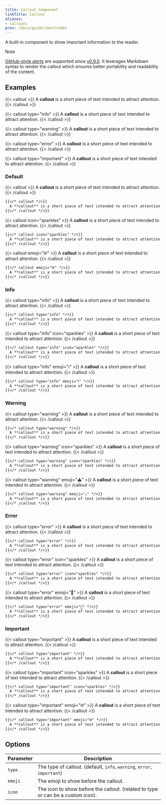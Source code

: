 ```yaml
---
title: Callout Component
linkTitle: Callout
aliases:
- callouts
prev: /docs/guide/shortcodes
---
```


A built-in component to show important information to the reader.

<!--more-->

> [!NOTE]
> [GitHub-style alerts](../../markdown#alerts) are supported since [v0.9.0](https://github.com/imfing/hextra/releases/tag/v0.9.0).
> It leverages Markdown syntax to render the callout which ensures better portability and readability of the content.

## Examples

{{< callout >}}
  A **callout** is a short piece of text intended to attract attention.
{{< /callout >}}

{{< callout type="info" >}}
  A **callout** is a short piece of text intended to attract attention.
{{< /callout >}}

{{< callout type="warning" >}}
  A **callout** is a short piece of text intended to attract attention.
{{< /callout >}}

{{< callout type="error" >}}
  A **callout** is a short piece of text intended to attract attention.
{{< /callout >}}

{{< callout type="important" >}}
  A **callout** is a short piece of text intended to attract attention.
{{< /callout >}}

### Default

{{< callout >}}
  A **callout** is a short piece of text intended to attract attention.
{{< /callout >}}

```markdown
{{</* callout */>}}
  A **callout** is a short piece of text intended to attract attention.
{{</* /callout */>}}
```

{{< callout icon="sparkles" >}}
  A **callout** is a short piece of text intended to attract attention.
{{< /callout >}}

```markdown
{{</* callout icon="sparkles" */>}}
  A **callout** is a short piece of text intended to attract attention.
{{</* /callout */>}}
```

{{< callout emoji="🌐" >}}
  A **callout** is a short piece of text intended to attract attention.
{{< /callout >}}

```markdown
{{</* callout emoji="🌐" */>}}
  A **callout** is a short piece of text intended to attract attention.
{{</* /callout */>}}
```

### Info

{{< callout type="info" >}}
  A **callout** is a short piece of text intended to attract attention.
{{< /callout >}}

```markdown
{{</* callout type="info" */>}}
  A **callout** is a short piece of text intended to attract attention.
{{</* /callout */>}}
```

{{< callout type="info" icon="sparkles" >}}
  A **callout** is a short piece of text intended to attract attention.
{{< /callout >}}

```markdown
{{</* callout type="info" icon="sparkles" */>}}
  A **callout** is a short piece of text intended to attract attention.
{{</* /callout */>}}
```

{{< callout type="info" emoji="ℹ️" >}}
  A **callout** is a short piece of text intended to attract attention.
{{< /callout >}}

```markdown
{{</* callout type="info" emoji="ℹ️" */>}}
  A **callout** is a short piece of text intended to attract attention.
{{</* /callout */>}}
```

### Warning

{{< callout type="warning" >}}
  A **callout** is a short piece of text intended to attract attention.
{{< /callout >}}

```markdown
{{</* callout type="warning" */>}}
  A **callout** is a short piece of text intended to attract attention.
{{</* /callout */>}}
```

{{< callout type="warning" icon="sparkles" >}}
  A **callout** is a short piece of text intended to attract attention.
{{< /callout >}}

```markdown
{{</* callout type="warning" icon="sparkles" */>}}
  A **callout** is a short piece of text intended to attract attention.
{{</* /callout */>}}
```

{{< callout type="warning" emoji="⚠️" >}}
  A **callout** is a short piece of text intended to attract attention.
{{< /callout >}}

```markdown
{{</* callout type="warning" emoji="⚠️" */>}}
  A **callout** is a short piece of text intended to attract attention.
{{</* /callout */>}}
```

### Error

{{< callout type="error" >}}
  A **callout** is a short piece of text intended to attract attention.
{{< /callout >}}

```markdown
{{</* callout type="error" */>}}
  A **callout** is a short piece of text intended to attract attention.
{{</* /callout */>}}
```

{{< callout type="error" icon="sparkles" >}}
  A **callout** is a short piece of text intended to attract attention.
{{< /callout >}}

```markdown
{{</* callout type="error" icon="sparkles" */>}}
  A **callout** is a short piece of text intended to attract attention.
{{</* /callout */>}}
```

{{< callout type="error" emoji="🚫" >}}
  A **callout** is a short piece of text intended to attract attention.
{{< /callout >}}

```markdown
{{</* callout type="error" emoji="🚫" */>}}
  A **callout** is a short piece of text intended to attract attention.
{{</* /callout */>}}
```

### Important

{{< callout type="important" >}}
  A **callout** is a short piece of text intended to attract attention.
{{< /callout >}}

```markdown
{{</* callout type="important" */>}}
  A **callout** is a short piece of text intended to attract attention.
{{</* /callout */>}}
```

{{< callout type="important" icon="sparkles" >}}
  A **callout** is a short piece of text intended to attract attention.
{{< /callout >}}

```markdown
{{</* callout type="important" icon="sparkles" */>}}
  A **callout** is a short piece of text intended to attract attention.
{{</* /callout */>}}
```

{{< callout type="important" emoji="🌐" >}}
  A **callout** is a short piece of text intended to attract attention.
{{< /callout >}}

```markdown
{{</* callout type="important" emoji="🌐" */>}}
  A **callout** is a short piece of text intended to attract attention.
{{</* /callout */>}}
```

## Options

| Parameter | Description                                                                     |
|-----------|---------------------------------------------------------------------------------|
| `type`    | The type of callout. (default, `info`, `warning`, `error`, `important`)         |
| `emoji`   | The emoji to show before the callout.                                           |
| `icon`    | The icon to show before the callout. (related to type or can be a custom icon). |
